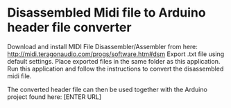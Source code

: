 # Disassembled Midi file to Arduino header file converter


Download and install MIDI File Disassembler/Assembler from here:
http://midi.teragonaudio.com/progs/software.htm#dsm
Export .txt file using default settings.
Place exported files in the same folder as this application.
Run this application and follow the instructions to convert the disassembled midi file.

The converted header file can then be used together with the Arduino project found here:
[ENTER URL]